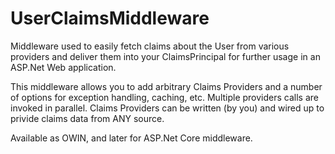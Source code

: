 # UserClaimsMiddleware
Middleware used to easily fetch claims about the User from various providers and deliver them into your ClaimsPrincipal for further usage in an ASP.Net Web application.

This middleware allows you to add arbitrary Claims Providers and a number of options for exception handling, caching, etc. Multiple providers calls are invoked in parallel. Claims Providers can be written (by you) and wired up to privide claims data from ANY source.

Available as OWIN, and later for ASP.Net Core middleware.
